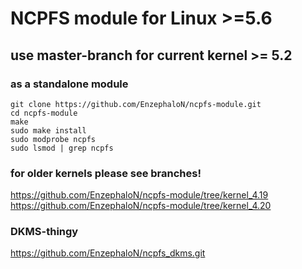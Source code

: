 # NCPFS module for Linux >=5.6 #
## use master-branch for current kernel >= 5.2 ##
### as a standalone module ###

    git clone https://github.com/EnzephaloN/ncpfs-module.git
    cd ncpfs-module
    make
    sudo make install
    sudo modprobe ncpfs
    sudo lsmod | grep ncpfs

### for older kernels please see branches! ###
https://github.com/EnzephaloN/ncpfs-module/tree/kernel_4.19
https://github.com/EnzephaloN/ncpfs-module/tree/kernel_4.20

### DKMS-thingy ###

https://github.com/EnzephaloN/ncpfs_dkms.git
